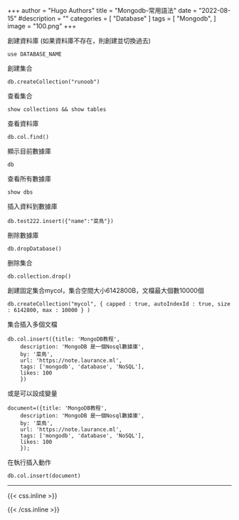 +++
author = "Hugo Authors"
title = "Mongodb-常用語法"
date = "2022-08-15"
#description = ""
categories = [
    "Database"
]
tags = [
    "Mongodb",
]
image = "100.png"
+++

    
創建資料庫  (如果資料庫不存在，則創建並切換過去)
    
    use DATABASE_NAME
    
創建集合
    
    db.createCollection("runoob")

查看集合

    show collections && show tables
    
查看資料庫

    db.col.find()
    
顯示目前數據庫

    db
    
查看所有數據庫

    show dbs

插入資料到數據庫

    db.test222.insert({"name":"菜鳥"})

刪除數據庫

    db.dropDatabase()

删除集合

    db.collection.drop()

創建固定集合mycol，集合空間大小6142800B，文檔最大個數10000個

    db.createCollection("mycol", { capped : true, autoIndexId : true, size : 6142800, max : 10000 } )

集合插入多個文檔

    db.col.insert({title: 'MongoDB教程', 
        description: 'MongoDB 是一個Nosql數據庫',
        by: '菜鳥',
        url: 'https://note.laurance.ml',
        tags: ['mongodb', 'database', 'NoSQL'],
        likes: 100
        })

或是可以設成變量

    document=({title: 'MongoDB教程', 
        description: 'MongoDB 是一個Nosql數據庫',
        by: '菜鳥',
        url: 'https://note.laurance.ml',
        tags: ['mongodb', 'database', 'NoSQL'],
        likes: 100
        });
在執行插入動作
    
    db.col.insert(document)

        
        


***

{{< css.inline >}}
<style>
.emojify {
	font-family: Apple Color Emoji, Segoe UI Emoji, NotoColorEmoji, Segoe UI Symbol, Android Emoji, EmojiSymbols;
	font-size: 2rem;
	vertical-align: middle;
}
@media screen and (max-width:650px) {
  .nowrap {
    display: block;
    margin: 25px 0;
  }
}
</style>
{{< /css.inline >}}
